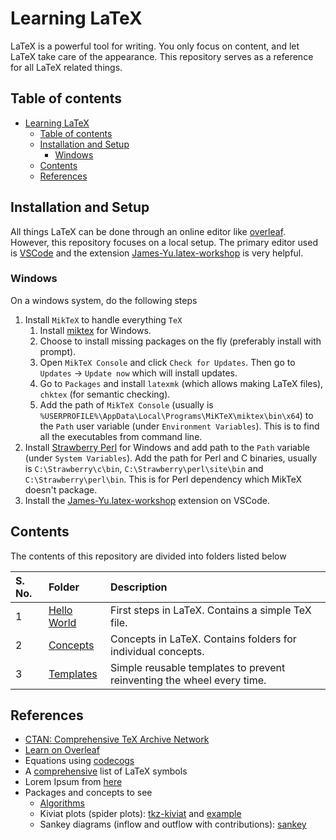 # Learning LaTeX

LaTeX is a powerful tool for writing. You only focus on content, and let LaTeX take care of the appearance. This repository serves as a reference for all LaTeX related things.

## Table of contents

- [Learning LaTeX](#learning-latex)
    - [Table of contents](#table-of-contents)
    - [Installation and Setup](#installation-and-setup)
        - [Windows](#windows)
    - [Contents](#contents)
    - [References](#references)

## Installation and Setup

All things LaTeX can be done through an online editor like [overleaf](https://www.overleaf.com/). However, this repository focuses on a local setup. The primary editor used is [VSCode](https://code.visualstudio.com/) and the extension [James-Yu.latex-workshop](https://marketplace.visualstudio.com/items?itemName=James-Yu.latex-workshop) is very helpful.

### Windows

On a windows system, do the following steps

1. Install `MikTeX` to handle everything `TeX`
    1. Install [miktex](https://miktex.org/) for Windows.
    2. Choose to install missing packages on the fly (preferably install with prompt).
    3. Open `MikTeX Console` and click `Check for Updates`. Then go to `Updates` -> `Update now` which will install updates.
    4. Go to `Packages` and install `latexmk` (which allows making LaTeX files), `chktex` (for semantic checking).
    5. Add the path of `MikTeX Console` (usually is `%USERPROFILE%\AppData\Local\Programs\MiKTeX\miktex\bin\x64`) to the `Path` user variable (under `Environment Variables`). This is to find all the executables from command line.
2. Install [Strawberry Perl](https://strawberryperl.com/) for Windows and add path to the `Path` variable (under `System Variables`). Add the path for Perl and C binaries, usually is `C:\Strawberry\c\bin`, `C:\Strawberry\perl\site\bin` and `C:\Strawberry\perl\bin`. This is for Perl dependency which MikTeX doesn't package.
3. Install the [James-Yu.latex-workshop](https://marketplace.visualstudio.com/items?itemName=James-Yu.latex-workshop) extension on VSCode.

## Contents

The contents of this repository are divided into folders listed below

| S. No. | Folder | Description |
| :--- | :--- | :--- |
| 1 | [Hello World](Hello%20World/README.md) | First steps in LaTeX. Contains a simple TeX file. |
| 2 | [Concepts](./Concepts/README.md) | Concepts in LaTeX. Contains folders for individual concepts. |
| 3 | [Templates](./Templates/README.md) | Simple reusable templates to prevent reinventing the wheel every time. |

## References

- [CTAN: Comprehensive TeX Archive Network](https://www.ctan.org/)
- [Learn on Overleaf](https://www.overleaf.com/learn)
- Equations using [codecogs](https://www.codecogs.com/latex/eqneditor.php)
- A [comprehensive](https://ctan.org/pkg/comprehensive) list of LaTeX symbols
- Lorem Ipsum from [here](https://www.lipsum.com/)
- Packages and concepts to see
    - [Algorithms](https://www.overleaf.com/learn/latex/Algorithms)
    - Kiviat plots (spider plots): [tkz-kiviat](https://www.ctan.org/pkg/tkz-kiviat) and [example](https://tex.stackexchange.com/a/10503/253896)
    - Sankey diagrams (inflow and outflow with contributions): [sankey](https://www.ctan.org/pkg/sankey)

